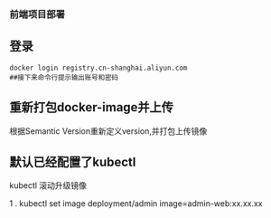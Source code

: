 ### 前端项目部署


## 登录

```
docker login registry.cn-shanghai.aliyun.com
##接下来命令行提示输出账号和密码
```

## 重新打包docker-image并上传

根据Semantic Version重新定义version,并打包上传镜像

## 默认已经配置了kubectl
kubectl 滚动升级镜像

1 . kubectl set image deployment/admin image=admin-web:xx.xx.xx


